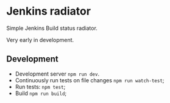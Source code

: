 # Jenkins radiator

Simple Jenkins Build status radiator.

Very early in development.

## Development

* Development server `npm run dev`.
* Continuously run tests on file changes `npm run watch-test`;
* Run tests: `npm test`;
* Build `npm run build`;
